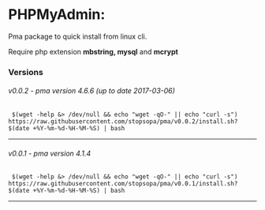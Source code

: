 PHPMyAdmin:
====

Pma package to quick install from linux cli.
     
Require php extension **mbstring, mysql** and **mcrypt**   

### Versions  

###### v0.0.2 - pma version 4.6.6 (up to date 2017-03-06)


     $(wget -help &> /dev/null && echo "wget -qO-" || echo "curl -s") https://raw.githubusercontent.com/stopsopa/pma/v0.0.2/install.sh?$(date +%Y-%m-%d-%H-%M-%S) | bash
     
---    

###### v0.0.1 - pma version 4.1.4


     $(wget -help &> /dev/null && echo "wget -qO-" || echo "curl -s") https://raw.githubusercontent.com/stopsopa/pma/v0.0.1/install.sh?$(date +%Y-%m-%d-%H-%M-%S) | bash
     
---    